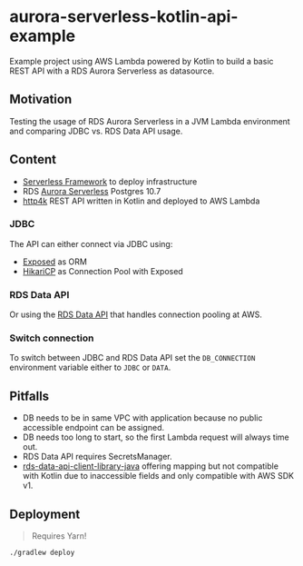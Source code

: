 # aurora-serverless-kotlin-api-example
Example project using AWS Lambda powered by Kotlin to build a basic REST API with a RDS Aurora Serverless as datasource. 

## Motivation
Testing the usage of RDS Aurora Serverless in a JVM Lambda environment and comparing JDBC vs. RDS Data API usage.

## Content
* [Serverless Framework](https://www.serverless.com/) to deploy infrastructure
* RDS [Aurora Serverless](https://aws.amazon.com/rds/aurora/serverless/) Postgres 10.7
* [http4k](https://github.com/http4k/http4k) REST API written in Kotlin and deployed to AWS Lambda

### JDBC
The API can either connect via JDBC using:
* [Exposed](https://github.com/JetBrains/Exposed/) as ORM
* [HikariCP](https://github.com/brettwooldridge/HikariCP) as Connection Pool with Exposed

### RDS Data API
Or using the [RDS Data API](https://docs.aws.amazon.com/AmazonRDS/latest/AuroraUserGuide/data-api.html#data-api.java-client-library) that handles connection pooling at AWS.

### Switch connection
To switch between JDBC and RDS Data API set the `DB_CONNECTION` environment variable either to `JDBC` or `DATA`.

## Pitfalls
* DB needs to be in same VPC with application because no public accessible endpoint can be assigned.
* DB needs too long to start, so the first Lambda request will always time out.
* RDS Data API requires SecretsManager.
* [rds-data-api-client-library-java](https://github.com/awslabs/rds-data-api-client-library-java) offering mapping but not compatible with Kotlin due to inaccessible fields and only compatible with AWS SDK v1.

## Deployment

> Requires Yarn!

```
./gradlew deploy
```
